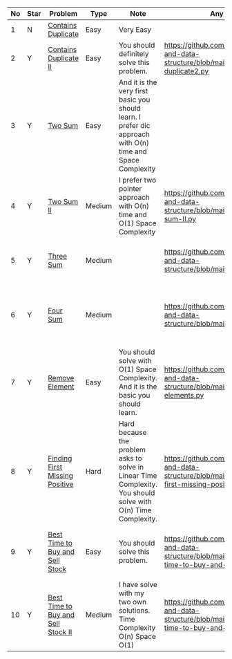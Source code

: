 No|Star|Problem| Type| Note| Any Reference| Related
| -------------| ------------- | ------------- |------------- |------------- |------------- |------------- |
1|N|[Contains Duplicate](https://leetcode.com/problems/contains-duplicate/)|Easy|Very Easy||
2|Y|[Contains Duplicate II](https://leetcode.com/problems/contains-duplicate-ii/)|Easy|You should definitely solve this problem.|https://github.com/SaPhyoThuHtet/algos-and-data-structure/blob/main/array/basics/contains-duplicate2.py|
3|Y|[Two Sum](https://leetcode.com/problems/two-sum/)| Easy|And it is the very first basic you should learn. I prefer dic approach with O(n) time and Space Complexity||Two SumII, Three Sum, Four Sum, K-Sum
4|Y|[Two Sum II](https://leetcode.com/problems/two-sum-ii-input-array-is-sorted/)|Medium|I prefer two pointer approach with O(n) time and O(1) Space Complexity|https://github.com/SaPhyoThuHtet/algos-and-data-structure/blob/main/array/basics/two-sum-II.py|Two SumIII, Three Sum, Four Sum, K-Sum
5|Y|[Three Sum](https://leetcode.com/problems/3sum/)|Medium||https://github.com/SaPhyoThuHtet/algos-and-data-structure/blob/main/array/basics/3sum.py|Three Sum, Four Sum, K-Sum
6|Y|[Four Sum](https://leetcode.com/problems/4sum/)|Medium||https://github.com/SaPhyoThuHtet/algos-and-data-structure/blob/main/array/basics/4sum.py|Two SumIII, Three Sum, Four Sum, K-Sum
7|Y|[Remove Element](https://leetcode.com/problems/remove-element/)| Easy|You should solve with O(1) Space Complexity. And it is the basic you should learn.|https://github.com/SaPhyoThuHtet/algos-and-data-structure/blob/main/array/basics/remove-elements.py|First Missing Positive
8|Y|[Finding First Missing Positive](https://leetcode.com/problems/first-missing-positive/)|Hard|Hard because the problem asks to solve in Linear Time Complexity. You should solve with O(n) Time Complexity.|https://github.com/SaPhyoThuHtet/algos-and-data-structure/blob/main/array/basics/finding-first-missing-positive.py|
9|Y|[Best Time to Buy and Sell Stock](https://leetcode.com/problems/best-time-to-buy-and-sell-stock/)|Easy|You should solve this problem.|https://github.com/SaPhyoThuHtet/algos-and-data-structure/blob/main/array/basics/best-time-to-buy-and-sell.py|Best Time to Buy and Sell II, III, IV
10|Y|[Best Time to Buy and Sell Stock II](https://leetcode.com/problems/best-time-to-buy-aMediumell-stock-ii/)| Medium|I have solve with my two own solutions. Time Complexity O(n) Space O(1)|https://github.com/SaPhyoThuHtet/algos-and-data-structure/blob/main/array/basics/best-time-to-buy-and-sell-approach.py|Best Time to Buy and Sell III, IV
